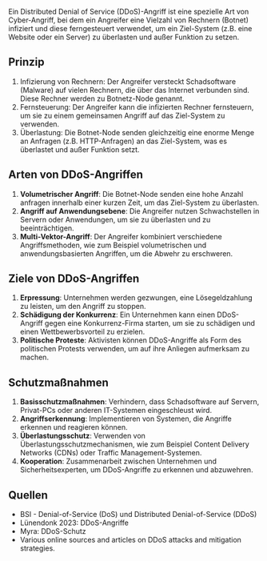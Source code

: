 
Ein Distributed Denial of Service (DDoS)-Angriff ist eine spezielle Art von Cyber-Angriff, bei dem ein Angreifer eine Vielzahl von Rechnern (Botnet) infiziert und diese ferngesteuert verwendet, um ein Ziel-System (z.B. eine Website oder ein Server) zu überlasten und außer Funktion zu setzen.

## Prinzip

1. Infizierung von Rechnern: Der Angreifer versteckt Schadsoftware (Malware) auf vielen Rechnern, die über das Internet verbunden sind. Diese Rechner werden zu Botnetz-Node genannt.
2. Fernsteuerung: Der Angreifer kann die infizierten Rechner fernsteuern, um sie zu einem gemeinsamen Angriff auf das Ziel-System zu verwenden.
3. Überlastung: Die Botnet-Node senden gleichzeitig eine enorme Menge an Anfragen (z.B. HTTP-Anfragen) an das Ziel-System, was es überlastet und außer Funktion setzt.

## Arten von DDoS-Angriffen

1. **Volumetrischer Angriff**: Die Botnet-Node senden eine hohe Anzahl anfragen innerhalb einer kurzen Zeit, um das Ziel-System zu überlasten.
2. **Angriff auf Anwendungsebene**: Die Angreifer nutzen Schwachstellen in Servern oder Anwendungen, um sie zu überlasten und zu beeinträchtigen.
3. **Multi-Vektor-Angriff**: Der Angreifer kombiniert verschiedene Angriffsmethoden, wie zum Beispiel volumetrischen und anwendungsbasierten Angriffen, um die Abwehr zu erschweren.

## Ziele von DDoS-Angriffen

1. **Erpressung**: Unternehmen werden gezwungen, eine Lösegeldzahlung zu leisten, um den Angriff zu stoppen.
2. **Schädigung der Konkurrenz**: Ein Unternehmen kann einen DDoS-Angriff gegen eine Konkurrenz-Firma starten, um sie zu schädigen und einen Wettbewerbsvorteil zu erzielen.
3. **Politische Proteste**: Aktivisten können DDoS-Angriffe als Form des politischen Protests verwenden, um auf ihre Anliegen aufmerksam zu machen.

## Schutzmaßnahmen

1. **Basisschutzmaßnahmen**: Verhindern, dass Schadsoftware auf Servern, Privat-PCs oder anderen IT-Systemen eingeschleust wird.
2. **Angriffserkennung**: Implementieren von Systemen, die Angriffe erkennen und reagieren können.
3. **Überlastungsschutz**: Verwenden von Überlastungsschutzmechanismen, wie zum Beispiel Content Delivery Networks (CDNs) oder Traffic Management-Systemen.
4. **Kooperation**: Zusammenarbeit zwischen Unternehmen und Sicherheitsexperten, um DDoS-Angriffe zu erkennen und abzuwehren.

## Quellen

- BSI - Denial-of-Service (DoS) und Distributed Denial-of-Service (DDoS)
- Lünendonk 2023: DDoS-Angriffe
- Myra: DDoS-Schutz
- Various online sources and articles on DDoS attacks and mitigation strategies.